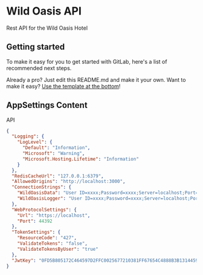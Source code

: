 # Wild Oasis API

Rest API for the Wild Oasis Hotel

## Getting started

To make it easy for you to get started with GitLab, here's a list of recommended next steps.

Already a pro? Just edit this README.md and make it your own. Want to make it easy? [Use the template at the bottom](#editing-this-readme)!

## AppSettings Content

API

```json
{
  "Logging": {
    "LogLevel": {
      "Default": "Information",
      "Microsoft": "Warning",
      "Microsoft.Hosting.Lifetime": "Information"
    }
  },
  "RedisCacheUrl": "127.0.0.1:6379",
  "AllowedOrigins": "http://localhost:3000",
  "ConnectionStrings": {
    "WildOasisData": "User ID=xxxx;Password=xxxx;Server=localhost;Port=5432;Database=wildoasis;Integrated Security=true;Pooling=true;",
    "WildOasisLogger": "User ID=xxxx;Password=xxxx;Server=localhost;Port=5432;Database=logger;Integrated Security=true;Pooling=true;"
  },
  "WebProtocolSettings": {
    "Url": "https://localhost",
    "Port": 44392
  },
  "TokenSettings": {
    "ResourceCode": "427",
    "ValidateTokens": "false",
    "ValidateTokensByUser": "true"
  },
  "JwtKey": "0FD5B805172C464597D2FFC0025677210381FF67654C4888B3B131445968D173"
}

```

